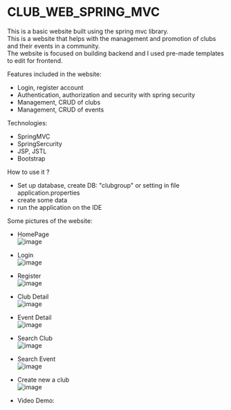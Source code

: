 # CLUB_WEB_SPRING_MVC
This is a basic website built using the spring mvc library.</br>
This is a website that helps with the management and promotion of clubs and their events in a community.</br>
The website is focused on building backend and I used pre-made templates to edit for frontend.</br>

Features included in the website:</br>
  + Login, register account</br>
  + Authentication, authorization and security with spring security</br>
  + Management, CRUD of clubs</br>
  + Management, CRUD of events</br>
  
Technologies:</br>
  + SpringMVC</br>
  + SpringSercurity</br>
  + JSP, JSTL</br>
  + Bootstrap
    
How to use it ?
  + Set up database, create DB: "clubgroup" or setting in file application.properties</br>
  + create some data</br>
  + run the application on the IDE</br>
  
Some pictures of the website:</br>
+ HomePage</br>
![image](https://github.com/PhuocVD125/CLUB_WEB_SPRING_MVC/assets/102707824/0e15bf8d-cba6-46b3-810c-8def99fe9678)
+ Login</br>
![image](https://github.com/PhuocVD125/CLUB_WEB_SPRING_MVC/assets/102707824/ff5e0256-8cad-4e71-85d5-ac4e04e440a0)
+ Register</br>
![image](https://github.com/PhuocVD125/CLUB_WEB_SPRING_MVC/assets/102707824/73847fc5-e4fa-4720-8299-a8b56f58d574)
+ Club Detail</br>
![image](https://github.com/PhuocVD125/CLUB_WEB_SPRING_MVC/assets/102707824/8a60d91e-46bb-422c-a8f8-8b2357b6c7cd)
+ Event Detail</br>
![image](https://github.com/PhuocVD125/CLUB_WEB_SPRING_MVC/assets/102707824/6ed47248-5249-4b51-b2e7-5c6211d9d8fb)
+ Search Club</br>
![image](https://github.com/PhuocVD125/CLUB_WEB_SPRING_MVC/assets/102707824/337e0efb-ae28-40d2-8476-37dd2c9708cd)
+ Search Event</br>
![image](https://github.com/PhuocVD125/CLUB_WEB_SPRING_MVC/assets/102707824/8450077c-aaf0-4bc6-994a-2d0c1d6787cd)
+ Create new a club</br>
![image](https://github.com/PhuocVD125/CLUB_WEB_SPRING_MVC/assets/102707824/1e84084f-c11b-4262-91e4-7246e057e492)

+ Video Demo:</br>
